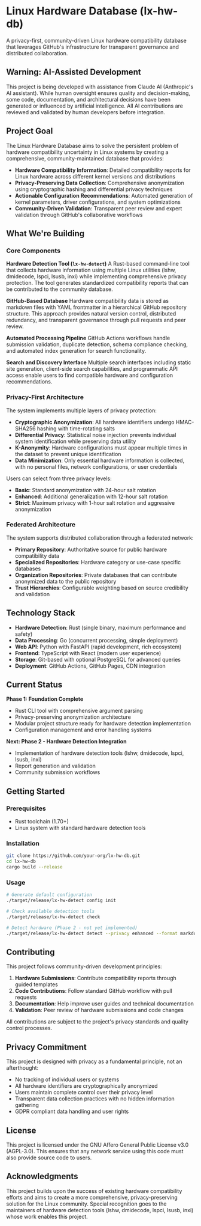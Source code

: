 # Linux Hardware Database (lx-hw-db)

A privacy-first, community-driven Linux hardware compatibility database that leverages GitHub's infrastructure for transparent governance and distributed collaboration.

## Warning: AI-Assisted Development

This project is being developed with assistance from Claude AI (Anthropic's AI assistant). While human oversight ensures quality and decision-making, some code, documentation, and architectural decisions have been generated or influenced by artificial intelligence. All AI contributions are reviewed and validated by human developers before integration.

## Project Goal

The Linux Hardware Database aims to solve the persistent problem of hardware compatibility uncertainty in Linux systems by creating a comprehensive, community-maintained database that provides:

- **Hardware Compatibility Information**: Detailed compatibility reports for Linux hardware across different kernel versions and distributions
- **Privacy-Preserving Data Collection**: Comprehensive anonymization using cryptographic hashing and differential privacy techniques
- **Actionable Configuration Recommendations**: Automated generation of kernel parameters, driver configurations, and system optimizations
- **Community-Driven Validation**: Transparent peer review and expert validation through GitHub's collaborative workflows

## What We're Building

### Core Components

**Hardware Detection Tool (`lx-hw-detect`)**
A Rust-based command-line tool that collects hardware information using multiple Linux utilities (lshw, dmidecode, lspci, lsusb, inxi) while implementing comprehensive privacy protection. The tool generates standardized compatibility reports that can be contributed to the community database.

**GitHub-Based Database**
Hardware compatibility data is stored as markdown files with YAML frontmatter in a hierarchical GitHub repository structure. This approach provides natural version control, distributed redundancy, and transparent governance through pull requests and peer review.

**Automated Processing Pipeline**
GitHub Actions workflows handle submission validation, duplicate detection, schema compliance checking, and automated index generation for search functionality.

**Search and Discovery Interface**
Multiple search interfaces including static site generation, client-side search capabilities, and programmatic API access enable users to find compatible hardware and configuration recommendations.

### Privacy-First Architecture

The system implements multiple layers of privacy protection:

- **Cryptographic Anonymization**: All hardware identifiers undergo HMAC-SHA256 hashing with time-rotating salts
- **Differential Privacy**: Statistical noise injection prevents individual system identification while preserving data utility
- **K-Anonymity**: Hardware configurations must appear multiple times in the dataset to prevent unique identification
- **Data Minimization**: Only essential hardware information is collected, with no personal files, network configurations, or user credentials

Users can select from three privacy levels:
- **Basic**: Standard anonymization with 24-hour salt rotation
- **Enhanced**: Additional generalization with 12-hour salt rotation  
- **Strict**: Maximum privacy with 1-hour salt rotation and aggressive anonymization

### Federated Architecture

The system supports distributed collaboration through a federated network:

- **Primary Repository**: Authoritative source for public hardware compatibility data
- **Specialized Repositories**: Hardware category or use-case specific databases
- **Organization Repositories**: Private databases that can contribute anonymized data to the public repository
- **Trust Hierarchies**: Configurable weighting based on source credibility and validation

## Technology Stack

- **Hardware Detection**: Rust (single binary, maximum performance and safety)
- **Data Processing**: Go (concurrent processing, simple deployment)
- **Web API**: Python with FastAPI (rapid development, rich ecosystem)
- **Frontend**: TypeScript with React (modern user experience)
- **Storage**: Git-based with optional PostgreSQL for advanced queries
- **Deployment**: GitHub Actions, GitHub Pages, CDN integration

## Current Status

**Phase 1: Foundation Complete**
- Rust CLI tool with comprehensive argument parsing
- Privacy-preserving anonymization architecture
- Modular project structure ready for hardware detection implementation
- Configuration management and error handling systems

**Next: Phase 2 - Hardware Detection Integration**
- Implementation of hardware detection tools (lshw, dmidecode, lspci, lsusb, inxi)
- Report generation and validation
- Community submission workflows

## Getting Started

### Prerequisites

- Rust toolchain (1.70+)
- Linux system with standard hardware detection tools

### Installation

```bash
git clone https://github.com/your-org/lx-hw-db.git
cd lx-hw-db
cargo build --release
```

### Usage

```bash
# Generate default configuration
./target/release/lx-hw-detect config init

# Check available detection tools  
./target/release/lx-hw-detect check

# Detect hardware (Phase 2 - not yet implemented)
./target/release/lx-hw-detect detect --privacy enhanced --format markdown
```

## Contributing

This project follows community-driven development principles:

1. **Hardware Submissions**: Contribute compatibility reports through guided templates
2. **Code Contributions**: Follow standard GitHub workflow with pull requests
3. **Documentation**: Help improve user guides and technical documentation
4. **Validation**: Peer review of hardware submissions and code changes

All contributions are subject to the project's privacy standards and quality control processes.

## Privacy Commitment

This project is designed with privacy as a fundamental principle, not an afterthought:

- No tracking of individual users or systems
- All hardware identifiers are cryptographically anonymized
- Users maintain complete control over their privacy level
- Transparent data collection practices with no hidden information gathering
- GDPR compliant data handling and user rights

## License

This project is licensed under the GNU Affero General Public License v3.0 (AGPL-3.0). This ensures that any network service using this code must also provide source code to users.

## Acknowledgments

This project builds upon the success of existing hardware compatibility efforts and aims to create a more comprehensive, privacy-preserving solution for the Linux community. Special recognition goes to the maintainers of hardware detection tools (lshw, dmidecode, lspci, lsusb, inxi) whose work enables this project.
